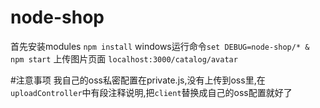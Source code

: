 # node-shop
首先安装modules `npm install`
windows运行命令`set DEBUG=node-shop/* & npm start`
上传图片页面 `localhost:3000/catalog/avatar`

#注意事项
我自己的oss私密配置在private.js,没有上传到oss里,在`uploadController`中有段注释说明,把`client`替换成自己的oss配置就好了
